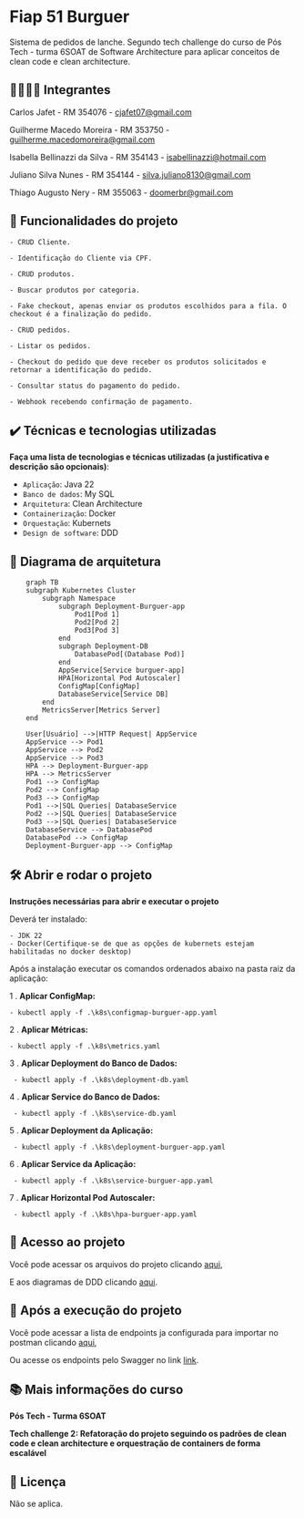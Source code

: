 # Fiap 51 Burguer

Sistema de pedidos de lanche. Segundo tech challenge do curso de Pós Tech - turma 6SOAT de Software Architecture para aplicar conceitos de clean code e clean architecture.

## 👨‍🔧👩‍🔧 Integrantes
Carlos Jafet - RM 354076 - cjafet07@gmail.com

Guilherme Macedo Moreira - RM 353750 - guilherme.macedomoreira@gmail.com

Isabella Bellinazzi da Silva - RM 354143 - isabellinazzi@hotmail.com

Juliano Silva Nunes - RM 354144 - silva.juliano8130@gmail.com

Thiago Augusto Nery - RM 355063 - doomerbr@gmail.com

## 🔨 Funcionalidades do projeto

    - CRUD Cliente.
                      
    - Identificação do Cliente via CPF.
 
    - CRUD produtos.
                      
    - Buscar produtos por categoria.
                       
    - Fake checkout, apenas enviar os produtos escolhidos para a fila. O checkout é a finalização do pedido.

    - CRUD pedidos.
                     
    - Listar os pedidos.

    - Checkout do pedido que deve receber os produtos solicitados e retornar a identificação do pedido.

    - Consultar status do pagamento do pedido.

    - Webhook recebendo confirmação de pagamento.


## ✔️ Técnicas e tecnologias utilizadas

**Faça uma lista de tecnologias e técnicas utilizadas (a justificativa e descrição são opcionais)**:

- `Aplicação`: Java 22
- `Banco de dados`: My SQL
- `Arquitetura`: Clean Architecture
- `Containerização`: Docker
- `Orquestação`: Kubernets
- `Design de software`: DDD


## 📐 Diagrama de arquitetura

```mermaid
    graph TB
    subgraph Kubernetes Cluster
        subgraph Namespace
            subgraph Deployment-Burguer-app
                Pod1[Pod 1]
                Pod2[Pod 2]
                Pod3[Pod 3]
            end
            subgraph Deployment-DB
                DatabasePod[(Database Pod)]
            end
            AppService[Service burguer-app]
            HPA[Horizontal Pod Autoscaler]
            ConfigMap[ConfigMap]
            DatabaseService[Service DB]
        end
        MetricsServer[Metrics Server]
    end

    User[Usuário] -->|HTTP Request| AppService
    AppService --> Pod1
    AppService --> Pod2
    AppService --> Pod3
    HPA --> Deployment-Burguer-app
    HPA --> MetricsServer
    Pod1 --> ConfigMap
    Pod2 --> ConfigMap
    Pod3 --> ConfigMap
    Pod1 -->|SQL Queries| DatabaseService
    Pod2 -->|SQL Queries| DatabaseService
    Pod3 -->|SQL Queries| DatabaseService
    DatabaseService --> DatabasePod
    DatabasePod --> ConfigMap
    Deployment-Burguer-app --> ConfigMap
``` 


## 🛠️ Abrir e rodar o projeto

**Instruções necessárias para abrir e executar o projeto**

Deverá ter instalado:

    - JDK 22
    - Docker(Certifique-se de que as opções de kubernets estejam habilitadas no docker desktop)

Após a instalação executar os comandos ordenados abaixo na pasta raiz da aplicação:

1 . **Aplicar ConfigMap:**

    - kubectl apply -f .\k8s\configmap-burguer-app.yaml


2 . **Aplicar Métricas:**

    - kubectl apply -f .\k8s\metrics.yaml


3 . **Aplicar Deployment do Banco de Dados:**

     - kubectl apply -f .\k8s\deployment-db.yaml


4 . **Aplicar Service do Banco de Dados:**

     - kubectl apply -f .\k8s\service-db.yaml


5 . **Aplicar Deployment da Aplicação:**

     - kubectl apply -f .\k8s\deployment-burguer-app.yaml


6 . **Aplicar Service da Aplicação:**

     - kubectl apply -f .\k8s\service-burguer-app.yaml


7 . **Aplicar Horizontal Pod Autoscaler:**

     - kubectl apply -f .\k8s\hpa-burguer-app.yaml

     

## 📁 Acesso ao projeto
Você pode acessar os arquivos do projeto clicando [aqui](https://github.com/GuiMM/fiap-51burguer),

E aos diagramas de DDD clicando [aqui](https://miro.com/app/board/uXjVKTKDZGE=/).

## 🔧 Após a execução do projeto

Você pode acessar a lista de endpoints ja configurada para importar no postman clicando [aqui](https://github.com/GuiMM/fiap-51burguer/blob/master/FIAP%20-%20Burger%20API.postman_collection.json),

Ou acesse os endpoints pelo Swagger no link [link](http://localhost:8080/swagger-ui/index.html#).

## 📚 Mais informações do curso
**Pós Tech - Turma 6SOAT**

**Tech challenge 2: Refatoração do projeto seguindo os padrões de clean code e clean architecture e orquestração de containers de forma escalável**

## 📄 Licença
Não se aplica.
